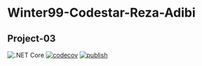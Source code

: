 # Winter99-Codestar-Reza-Adibi
## Project-03
![.NET Core](https://github.com/Star-Academy/Winter99-Codestar-Reza-Adibi/workflows/build/badge.svg)
[![codecov](https://codecov.io/gh/Star-Academy/Winter99-Codestar-Reza-Adibi/branch/master/graph/badge.svg)](https://codecov.io/gh/Star-Academy/Winter99-Codestar-Reza-Adibi)
[![publish](https://github.com/Star-Academy/Winter99-Codestar-Reza-Adibi/actions/workflows/publishPipeline.yml/badge.svg)](https://github.com/Star-Academy/Winter99-Codestar-Reza-Adibi/actions/workflows/publishPipeline.yml)

